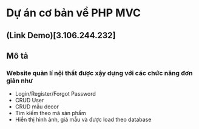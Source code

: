 # Dự án cơ bản về PHP MVC
## (Link Demo)[3.106.244.232]
## Mô tả
### Website quản lí nội thất được xậy dựng với các chức năng đơn giản như
- Login/Register/Forgot Password 
- CRUD User
- CRUD mẫu decor
- Tìm kiếm theo mã sản phẩm
- Hiển thị hình ảnh, giá mẫu và được load theo database
